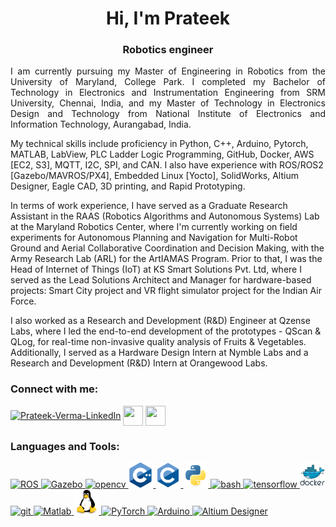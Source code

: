 <h1 align="center">Hi, I'm Prateek</h1>
<h3 align="center">Robotics engineer</h3>

<p align="justify">
I am currently pursuing my Master of Engineering in Robotics from the University of Maryland, College Park. I completed my Bachelor of Technology in Electronics and Instrumentation Engineering from SRM University, Chennai, India, and my Master of Technology in Electronics Design and Technology from National Institute of Electronics and Information Technology, Aurangabad, India.

My technical skills include proficiency in Python, C++, Arduino, Pytorch, MATLAB, LabView, PLC Ladder Logic Programming, GitHub, Docker, AWS [EC2, S3], MQTT, I2C, SPI, and CAN. I also have experience with ROS/ROS2 [Gazebo/MAVROS/PX4], Embedded Linux [Yocto], SolidWorks, Altium Designer, Eagle CAD, 3D printing, and Rapid Prototyping.

In terms of work experience, I have served as a Graduate Research Assistant in the RAAS (Robotics Algorithms and Autonomous Systems) Lab at the Maryland Robotics Center, where I'm currently working on field experiments for Autonomous Planning and Navigation for Multi-Robot Ground and Aerial Collaborative Coordination and Decision Making, with the Army Research Lab (ARL) for the ArtIAMAS Program. Prior to that, I was the Head of Internet of Things (IoT) at KS Smart Solutions Pvt. Ltd, where I served as the Lead Solutions Architect and Manager for hardware-based projects: Smart City project and VR flight simulator project for the Indian Air Force.

I also worked as a Research and Development (R&D) Engineer at Qzense Labs, where I led the end-to-end development of the prototypes - QScan & QLog, for real-time non-invasive quality analysis of Fruits & Vegetables. Additionally, I served as a Hardware Design Intern at Nymble Labs and a Research and Development (R&D) Intern at Orangewood Labs.

</p>

<h3 align="left">Connect with me:</h3>
<p align="left">
<a href="https://www.linkedin.com/in/prateekverma11/" target="blank"><img align="center" src="https://raw.githubusercontent.com/rahuldkjain/github-profile-readme-generator/master/src/images/icons/Social/linked-in-alt.svg" alt="Prateek-Verma-LinkedIn" height="20" width="40" /></a>
<a href="mailto:verma@terpmail.umd.edu"><img align="center" src="https://cdn4.iconfinder.com/data/icons/social-media-logos-6/512/112-gmail_email_mail-256.png" width="32" height="32"></a>
<a href="https://github.com/prateekvrma"><img align="center" src="https://cdn.iconscout.com/icon/free/png-256/github-108-438008.png" width="32" height="32"></a> 
</p>

<h3 align="left">Languages and Tools:</h3>
<p align="left"> 
<a href="https://www.ros.org/" target="_blank" rel="noreferrer"> <img align="bottom" src="https://upload.wikimedia.org/wikipedia/commons/b/bb/Ros_logo.svg" alt="ROS" width="70" height="40"/> </a> 
<a href="https://gazebosim.org/" target="_blank" rel="noreferrer"> <img align="bottom" src="https://classic.gazebosim.org/assets/logos/gazebo_horz_neg-e0da3ed723798565c8f4016312f47f2041760d58a13991c79f01f7210fb140b2.png" alt="Gazebo" width="80" height="40"/> </a> 
<a href="https://opencv.org/" target="_blank" rel="noreferrer"> <img src="https://www.vectorlogo.zone/logos/opencv/opencv-icon.svg" alt="opencv" width="70" height="40"/> </a>
<a href="https://www.w3schools.com/cpp/" target="_blank" rel="noreferrer"> <img src="https://raw.githubusercontent.com/devicons/devicon/master/icons/cplusplus/cplusplus-original.svg" alt="cplusplus" width="40" height="40"/> </a> 
<a href="https://www.cprogramming.com/" target="_blank" rel="noreferrer"> <img src="https://raw.githubusercontent.com/devicons/devicon/master/icons/c/c-original.svg" alt="c" width="40" height="40"/> </a> 
<a href="https://www.python.org" target="_blank" rel="noreferrer"> <img src="https://raw.githubusercontent.com/devicons/devicon/master/icons/python/python-original.svg" alt="python" width="40" height="40"/> </a>
<a href="https://www.gnu.org/software/bash/" target="_blank" rel="noreferrer"> <img src="https://www.vectorlogo.zone/logos/gnu_bash/gnu_bash-icon.svg" alt="bash" width="40" height="40"/> </a> 
<a href="https://www.tensorflow.org" target="_blank" rel="noreferrer"> <img src="https://www.vectorlogo.zone/logos/tensorflow/tensorflow-icon.svg" alt="tensorflow" width="40" height="40"/> </a>
<a href="https://www.docker.com/" target="_blank" rel="noreferrer"> <img src="https://raw.githubusercontent.com/devicons/devicon/master/icons/docker/docker-original-wordmark.svg" alt="docker" width="40" height="40"/> </a>
<a href="https://git-scm.com/" target="_blank" rel="noreferrer"> <img src="https://www.vectorlogo.zone/logos/git-scm/git-scm-icon.svg" alt="git" width="40" height="40"/> </a> 
<a href="https://www.mathworks.com/products/matlab.html" target="_blank" rel="noreferrer"> <img src="https://upload.wikimedia.org/wikipedia/commons/thumb/2/21/Matlab_Logo.png/667px-Matlab_Logo.png" alt="Matlab" width="40" height="40"/> </a> 
<a href="https://www.linux.org/" target="_blank" rel="noreferrer"> <img src="https://raw.githubusercontent.com/devicons/devicon/master/icons/linux/linux-original.svg" alt="linux" width="40" height="40"/> </a>
<a href="https://pytorch.org/" target="_blank" rel="noreferrer"> <img src="https://pytorch.org/assets/images/pytorch-logo.png" alt="PyTorch" width="40" height="40"/> </a> 
<a href="https://www.arduino.cc/" target="_blank" rel="noreferrer"> <img src="http://arduino.cc/en/uploads/Trademark/ArduinoCommunityLogo.png" alt="Arduino" width="90" height="40"/> </a>
<a href="https://www.altium.com/" target="_blank" rel="noreferrer"> <img src="https://www.altium.com/sites/default/files/media_icon/2022-09/black-friday-bg-gray-logo.svg" alt="Altium Designer" width="100" height="80"/> </a>
